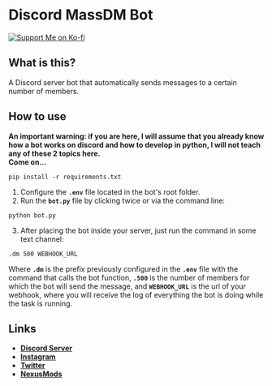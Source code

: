 # Discord MassDM Bot
[![Support Me on Ko-fi](https://i.imgur.com/7Cm07AZ.png)](https://ko-fi.com/siriusbeck)

## What is this?
A Discord server bot that automatically sends messages to a certain number of members.

## How to use
**An important warning: if you are here, I will assume that you already know how a bot works on discord and how to develop in python, I will not teach any of these 2 topics here.**
<br>
**Come on...**
```
pip install -r requirements.txt
```
1. Configure the **`.env`** file located in the bot's root folder.
2. Run the **`bot.py`** file by clicking twice or via the command line:
```
python bot.py
```
3. After placing the bot inside your server, just run the command in some text channel:
```
.dm 500 WEBHOOK_URL
```
Where **`.dm`** is the prefix previously configured in the **`.env`** file with the command that calls the bot function, **`.500`** is the number of members for which the bot will send the message, and **`WEBHOOK_URL`** is the url of your webhook, where you will receive the log of everything the bot is doing while the task is running.
## Links
- **[Discord Server](https://discord.gg/pVKQ7vzmKE)**
- **[Instagram](https://instagram.com)**
- **[Twitter](https://twitter.com/_katiorro)**
- **[NexusMods](https://www.nexusmods.com/users/73453593)**
